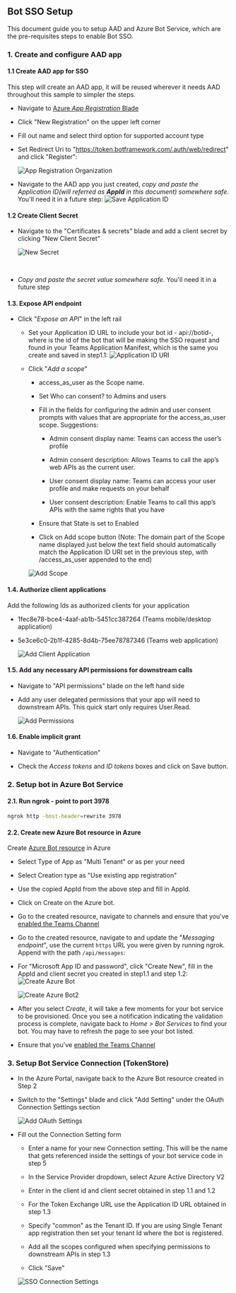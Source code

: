 ## Bot SSO Setup
This document guide you to setup AAD and Azure Bot Service, which are the pre-requisites steps to enable Bot SSO.

### 1. Create and configure AAD app

#### 1.1 Create AAD app for SSO

This step will create an AAD app, it will be reused wherever it needs AAD throughout this sample to simpler the steps.

- Navigate to [Azure _App Registration_ Blade](https://ms.portal.azure.com/#blade/Microsoft_AAD_RegisteredApps/ApplicationsListBlade)

- Click "New Registration" on the upper left corner

- Fill out name and select third option for supported account type 
- Set Redirect Uri to "https://token.botframework.com/.auth/web/redirect" and click "Register":

    ![App Registration Organization](https://raw.githubusercontent.com/OfficeDev/Microsoft-Teams-Samples/main/samples/bot-conversation-sso-quickstart/js/sso_media/AppRegistration.png)

- Navigate to the AAD app you just created, _copy and paste the Application ID(will referred as **AppId** in this document) somewhere safe_. You'll need it in a future step:
    ![Save Application ID](https://raw.githubusercontent.com/OfficeDev/Microsoft-Teams-Samples/main/samples/bot-conversation-sso-quickstart/js/sso_media/AppId.png)

#### 1.2 Create Client Secret

- Navigate to the "Certificates & secrets" blade and add a client secret by clicking "New Client Secret"

    ![New Secret](https://raw.githubusercontent.com/OfficeDev/Microsoft-Teams-Samples/main/samples/bot-conversation-sso-quickstart/js/sso_media/ClientSecret.png)
</br>

- _Copy and paste the secret value somewhere safe_. You'll need it in a future step

#### 1.3. Expose API endpoint

- Click "_Expose an API_" in the left rail

    - Set your Application ID URL to include your bot id - api://botid-<AppId>, where <AppId> is the id of the bot that will be making the SSO request and found in your Teams Application Manifest, which is the same you create and saved in step1.1:
    ![Application ID URI](https://raw.githubusercontent.com/OfficeDev/Microsoft-Teams-Samples/main/samples/bot-conversation-sso-quickstart/js/sso_media/AppIdUri.png)

    - Click "_Add a scope_"

        - access_as_user as the Scope name.

        - Set Who can consent? to Admins and users

        - Fill in the fields for configuring the admin and user consent prompts with values that are appropriate for the access_as_user scope. Suggestions:

            - Admin consent display name: Teams can access the user’s profile

            - Admin consent description: Allows Teams to call the app’s web APIs as the current user.

            - User consent display name: Teams can access your user profile and make requests on your behalf

            - User consent description: Enable Teams to call this app’s APIs with the same rights that you have

        - Ensure that State is set to Enabled

        - Click on Add scope button (Note: The domain part of the Scope name displayed just below the text field should automatically match the Application ID URI set in the previous step, with /access_as_user appended to the end)

        ![Add Scope](https://raw.githubusercontent.com/OfficeDev/Microsoft-Teams-Samples/main/samples/bot-conversation-sso-quickstart/js/sso_media/CreateScope.png)

#### 1.4. Authorize client applications

Add the following Ids as authorized clients for your application

- 1fec8e78-bce4-4aaf-ab1b-5451cc387264 (Teams mobile/desktop application)

- 5e3ce6c0-2b1f-4285-8d4b-75ee78787346 (Teams web application)

    ![Add Client Application](https://raw.githubusercontent.com/OfficeDev/Microsoft-Teams-Samples/main/samples/bot-conversation-sso-quickstart/js/sso_media/AddClient.png)

#### 1.5. Add any necessary API permissions for downstream calls

- Navigate to "API permissions" blade on the left hand side

- Add any user delegated permissions that your app will need to downstream APIs. This quick start only requires User.Read.

    ![Add Permissions](https://raw.githubusercontent.com/OfficeDev/Microsoft-Teams-Samples/main/samples/bot-conversation-sso-quickstart/js/sso_media/image013.png)

#### 1.6. Enable implicit grant

- Navigate to "Authentication"

- Check the *Access tokens* and *ID tokens* boxes and click on Save button.

### 2. Setup bot in Azure Bot Service

#### 2.1. Run ngrok - point to port 3978

```bash
ngrok http -host-header=rewrite 3978
```

#### 2.2. Create new Azure Bot resource in Azure

Create [Azure Bot resource](https://docs.microsoft.com/en-us/azure/bot-service/bot-service-quickstart-registration) in Azure

- Select Type of App as "Multi Tenant" or as per your need
- Select Creation type as "Use existing app registration"
- Use the copied AppId from the above step and fill in AppId.
- Click on Create on the Azure bot.
- Go to the created resource, navigate to channels and ensure that you've [enabled the Teams Channel](https://docs.microsoft.com/en-us/azure/bot-service/channel-connect-teams?view=azure-bot-service-4.0)

- Go to the created resource, navigate to and update the "_Messaging endpoint_", use the current `https` URL you were given by running ngrok. Append with the path `/api/messages`:
- For "Microsoft App ID and password", click "Create New", fill in the AppId and client secret you created in step1.1 and step 1.2:
    ![Create Azure Bot](https://raw.githubusercontent.com/OfficeDev/Microsoft-Teams-Samples/main/samples/bot-conversation-sso-quickstart/js/sso_media/AzureBotCreate.png)

    ![Create Azure Bot2](https://raw.githubusercontent.com/OfficeDev/Microsoft-Teams-Samples/main/samples/bot-conversation-sso-quickstart/js/sso_media/AzureBotCreate2.png)

- After you select *Create*, it will take a few moments for your bot service to be provisioned. Once you see a notification indicating the validation process is complete, navigate back to *Home > Bot Services* to find your bot. You may have to refresh the page to see your bot listed.
- Ensure that you've [enabled the Teams Channel](https://docs.microsoft.com/en-us/azure/bot-service/channel-connect-teams?view=azure-bot-service-4.0)

### 3. Setup Bot Service Connection (TokenStore)

- In the Azure Portal, navigate back to the Azure Bot resource created in Step 2
   
- Switch to the "Settings" blade and click "Add Setting" under the OAuth Connection Settings section

    ![Add OAuth Settings](https://raw.githubusercontent.com/OfficeDev/Microsoft-Teams-Samples/main/samples/bot-conversation-sso-quickstart/js/sso_media/AzureBotConfigurationPage.png)

- Fill out the Connection Setting form

    - Enter a name for your new Connection setting. This will be the name that gets referenced inside the settings of your bot service code in step 5

    - In the Service Provider dropdown, select Azure Active Directory V2

    - Enter in the client id and client secret obtained in step 1.1 and 1.2

    - For the Token Exchange URL use the Application ID URL obtained in step 1.3

    - Specify "common" as the Tenant ID. If you are using Single Tenant app registration then set your tenant Id where the bot is registered.

    - Add all the scopes configured when specifying permissions to downstream APIs in step 1.3

    - Click "Save"

    ![SSO Connection Settings](https://raw.githubusercontent.com/OfficeDev/Microsoft-Teams-Samples/main/samples/bot-conversation-sso-quickstart/js/sso_media/AzureBotConnectionString.png)
